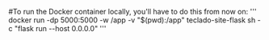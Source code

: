 #To run the Docker container locally, you'll have to do this from now on:
'''
docker run -dp 5000:5000 -w /app -v "$(pwd):/app" teclado-site-flask sh -c "flask run --host 0.0.0.0"
'''
